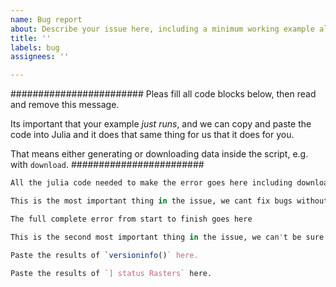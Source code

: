```yaml
---
name: Bug report
about: Describe your issue here, including a minimum working example all files.
title: ''
labels: bug
assignees: ''

---
```


########################
Pleas fill all code blocks below, then read and remove this message.

Its important that your example *just runs*, and we can copy and paste the code into Julia and it does that same thing for us that it does for you. 

That means either generating or downloading data inside the script, e.g. with `download`. 
########################

```julia
All the julia code needed to make the error goes here including download or generation of all data used

This is the most important thing in the issue, we cant fix bugs without it.
```

```julia
The full complete error from start to finish goes here

This is the second most important thing in the issue, we can't be sure we fixed the same problem unless we can see this.
```

```julia
Paste the results of `versioninfo()` here.

Paste the results of `] status Rasters` here.
```
